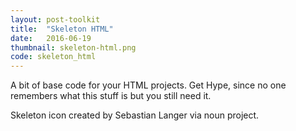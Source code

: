```yaml
---
layout: post-toolkit
title:  "Skeleton HTML"
date:   2016-06-19
thumbnail: skeleton-html.png
code: skeleton_html
---
```


A bit of base code for your HTML projects. Get Hype, since no one remembers what this stuff is but you still need it.

Skeleton icon created by Sebastian Langer via noun project.